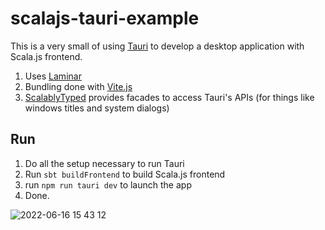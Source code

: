 # scalajs-tauri-example

This is a very small of using [Tauri](https://tauri.studio) to develop a desktop application with Scala.js frontend.

1. Uses [Laminar](https://laminar.dev)
2. Bundling done with [Vite.js](https://vitejs.dev)
3. [ScalablyTyped](https://scalablytyped.org/docs/readme.html) provides facades to access Tauri's APIs (for things like windows titles and system dialogs)

## Run

1. Do all the setup necessary to run Tauri
2. Run `sbt buildFrontend` to build Scala.js frontend
3. run `npm run tauri dev` to launch the app
4. Done.

![2022-06-16 15 43 12](https://user-images.githubusercontent.com/1052965/174096023-0bbed885-6fa3-468d-a7ed-4a6143e7c821.gif)
